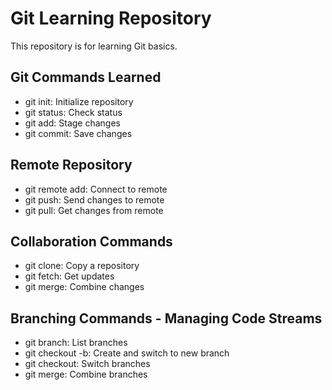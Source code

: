 # Git Learning Repository

This repository is for learning Git basics.

## Git Commands Learned
- git init: Initialize repository
- git status: Check status
- git add: Stage changes
- git commit: Save changes

## Remote Repository
- git remote add: Connect to remote
- git push: Send changes to remote
- git pull: Get changes from remote

## Collaboration Commands
- git clone: Copy a repository
- git fetch: Get updates
- git merge: Combine changes

## Branching Commands - Managing Code Streams
- git branch: List branches
- git checkout -b: Create and switch to new branch
- git checkout: Switch branches
- git merge: Combine branches
